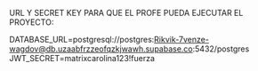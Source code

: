 URL Y SECRET KEY PARA QUE EL PROFE PUEDA EJECUTAR EL PROYECTO:

DATABASE_URL=postgresql://postgres:Rikvik-7venze-wagdov@db.uzaabfrzzeofqzkjwawh.supabase.co:5432/postgres
JWT_SECRET=matrixcarolina123!fuerza
